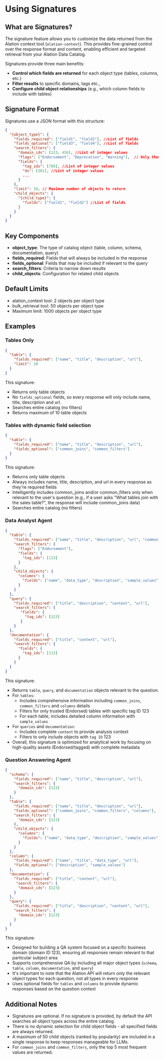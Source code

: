 # Using Signatures

## What are Signatures?

The signature feature allows you to customize the data returned from the Alation context tool (`alation-context`). This provides fine-grained control over the response format and content, enabling efficient and targeted retrieval from your Alation Data Catalog.

Signatures provide three main benefits:
- **Control which fields are returned** for each object type (tables, columns, etc.)
- **Filter results** to specific domains, tags etc.,
- **Configure child object relationships** (e.g., which column fields to include with tables)

## Signature Format

Signatures use a JSON format with this structure:

```json
{
  "{object_type}": {
    "fields_required": ["field1", "field2"], //List of fields
    "fields_optional": ["field3", "field4"], //List of fields
    "search_filters": {
      "domain_ids": [123, 456], //List of integer values
      "flags": ["Endorsement", "Deprecation", "Warning"],  // Only these three values are supported
      "fields": {
        "tag_ids": [789], //List of integer values
        "ds": [101], //List of integer values
        ...
      }
    },
    "limit": 10, // Maximum number of objects to return
    "child_objects": {
      "{child_type}": {
        "fields": ["field1", "field2"] //List of fields
      }
    }
  }
}
```

## Key Components

- **object_type**: The type of catalog object (table, column, schema, documentation, query)
- **fields_required**: Fields that will always be included in the response
- **fields_optional**: Fields that may be included if relevant to the query
- **search_filters**: Criteria to narrow down results
- **child_objects**: Configuration for related child objects

## Default Limits

- alation_context tool: 2 objects per object type
- bulk_retrieval tool: 50 objects per object type
- Maximum limit: 1000 objects per object type


## Examples

### Tables Only
```json
{
  "table": {
    "fields_required": ["name", "title", "description", "url"],
    "limit": 10
  }
}
```
This signature:

- Returns only table objects
- No `fields_optional` fields, so every response will only include name, title, description and url.
- Searches entire catalog (no filters)
- Returns maximum of 10 table objects

### Tables with dynamic field selection
```json
{
  "table": {
    "fields_required": ["name", "title", "description", "url"],
    "fields_optional": ["common_joins", "common_filters"]
  }
}
```
This signature:

- Returns only table objects
- Always includes name, title, description, and url in every response as they're required fields
- Intelligently includes common_joins and/or common_filters only when relevant to the user's question (e.g., if a user asks "What tables join with the sales table?", the response will include common_joins data)
- Searches entire catalog (no filters)

### Data Analyst Agent
```json
{
  "table": {
    "fields_required": ["name", "title", "description", "url", "common_joins", "common_filters", "columns"],
    "search_filters": {
      "flags": ["Endorsement"],
      "fields": {
        "tag_ids": [123] 
      }
    },
    "child_objects": {
      "columns": {
        "fields": ["name", "data_type", "description", "sample_values"]
      }
    }
  },
  "query": {
    "fields_required": ["title", "description", "content", "url"],
    "search_filters": {
       "fields": {
         "tag_ids": [123]
       }
    }
  },
  "documentation": {
    "fields_required": ["title", "content", "url"],
    "search_filters": {
      "fields": {
        "tag_ids": [123] 
      }
    }
  }
}
```

This signature:

- Returns `table`, `query`, and `documentation` objects relevant to the question.
- For `tables`:
  - Includes comprehensive information including `common_joins`, `common_filters` and `columns` details 
  - Filters for only trusted (Endorsed) tables with specific tag ID 123 
  - For each table, includes detailed column information with `sample_values`
- For `queries` and `documentation`:
  - Includes complete `content` to provide analysis context 
  - Filters to only include objects with `tag ID` 123
- Overall, this signature is optimized for analytical work by focusing on high-quality assets (Endorsed/tagged) with complete metadata

### Question Answering Agent

```json
{
  "schema": {
    "fields_required": ["name", "title", "description", "url"],
    "search_filters": {
      "domain_ids": [123]
    }
  },
  "table": {
    "fields_required": ["name", "title", "description", "url"],
    "fields_optional": ["common_joins", "common_filters", "columns"],
    "search_filters": {
      "domain_ids": [123]
    },
    "child_objects": {
      "columns": {
        "fields": ["name", "data_type", "description", "sample_values"]
      }
    }
  },
  "column": {
    "fields_required": ["name", "title", "data_type", "url"],
    "fields_optional": ["description", "sample_values"]
  },
  "documentation": {
    "fields_required": ["title", "content", "url"],
     "search_filters": {
      "domain_ids": [123]
    }
  },
  "query": {
    "fields_required": ["title", "description", "content", "url"],
    "search_filters": {
      "domain_ids": [123]
    }
  }
}
```
This signature:
- Designed for building a QA system focused on a specific business domain (domain ID 123), ensuring all responses remain relevant to that particular subject area
- Supports comprehensive QA by including all major object types (`schema`, `table`, `column`, `documentation`, and `query`)
- It's important to note that the Alation API will return only the relevant object types for each question, not all types in every response
- Uses optional fields for `tables` and `columns` to provide dynamic responses based on the question context

## Additional Notes
- Signatures are optional. If no signature is provided, by default the API searches all object types across the entire catalog.
- There is no dynamic selection for child object fields - all specified fields are always returned.
- A maximum of 50 child objects (ranked by popularity) are included in a single response to keep responses manageable for LLMs.
- For `common_joins` and `common_filters`, only the top 5 most frequent values are returned.